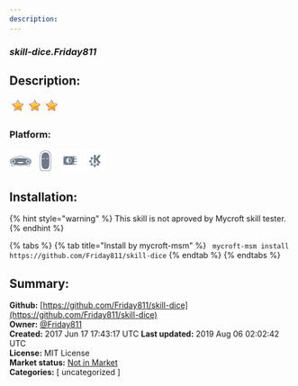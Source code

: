 ```yaml
---
description: 
---
```


### _skill-dice.Friday811_  
## Description:  
  
![](../.gitbook/assets/star.png)![](../.gitbook/assets/star.png)![](../.gitbook/assets/star.png)  
  
### Platform:  
 ![Mark I](../.gitbook/assets/mark-1-icon.png)  ![Mark II](../.gitbook/assets/mark-2-icon.png)  ![Picroft](../.gitbook/assets/picroft-icon.png)  ![plasmoid](../.gitbook/assets/kde.png)   
## Installation:  
{% hint style="warning" %}
This skill is not aproved by Mycroft skill tester.
{% endhint %}
    
{% tabs %}
{% tab title="Install by mycroft-msm" %}
``` mycroft-msm install https://github.com/Friday811/skill-dice```
{% endtab %}
  {% endtabs %}
    
## Summary:  
**Github:** [https://github.com/Friday811/skill-dice](https://github.com/Friday811/skill-dice)  
**Owner:** [@Friday811](https://github.com/Friday811)  
**Created:** 2017 Jun 17 17:43:17 UTC  **Last updated:** 2019 Aug 06 02:02:42 UTC  
**License:** MIT License  
**Market status:** [Not in Market](https://market.mycroft.ai/skill/)  
**Categories:** [ uncategorized ]   
